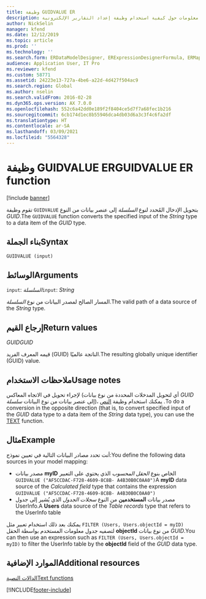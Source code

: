 ```yaml
---
title: وظيفة GUIDVALUE ER
description: يوفر هذا الموضوع معلومات حول كيفية استخدام وظيفة إعداد التقارير الإلكترونية GUIDVALUE.
author: NickSelin
manager: kfend
ms.date: 12/12/2019
ms.topic: article
ms.prod: ''
ms.technology: ''
ms.search.form: ERDataModelDesigner, ERExpressionDesignerFormula, ERMappedFormatDesigner, ERModelMappingDesigner
audience: Application User, IT Pro
ms.reviewer: kfend
ms.custom: 58771
ms.assetid: 24223e13-727a-4be6-a22d-4d427f504ac9
ms.search.region: Global
ms.author: nselin
ms.search.validFrom: 2016-02-28
ms.dyn365.ops.version: AX 7.0.0
ms.openlocfilehash: 552c6a42dd0e189f2f8404ce5d7f7a68fec1b216
ms.sourcegitcommit: 6cb174d1ec8b55946dca4db03d6a3c3f4c6fa2df
ms.translationtype: HT
ms.contentlocale: ar-SA
ms.lasthandoff: 03/09/2021
ms.locfileid: "5564328"
---
```

# <a name="guidvalue-er-function"></a><span data-ttu-id="d144e-103">وظيفة GUIDVALUE ER</span><span class="sxs-lookup"><span data-stu-id="d144e-103">GUIDVALUE ER function</span></span>

[!include [banner](../includes/banner.md)]

<span data-ttu-id="d144e-104">تقوم وظيفة `GUIDVALUE` بتحويل الإدخال المُحدد لنوع *السلسلة* إلى عنصر بيانات من النوع *GUID*.</span><span class="sxs-lookup"><span data-stu-id="d144e-104">The `GUIDVALUE` function converts the specified input of the *String* type to a data item of the *GUID* type.</span></span>

## <a name="syntax"></a><span data-ttu-id="d144e-105">بناء الجملة</span><span class="sxs-lookup"><span data-stu-id="d144e-105">Syntax</span></span>

```vb
GUIDVALUE (input)
```

## <a name="arguments"></a><span data-ttu-id="d144e-106">الوسائط</span><span class="sxs-lookup"><span data-stu-id="d144e-106">Arguments</span></span>

<span data-ttu-id="d144e-107">`input`: *السلسلة*</span><span class="sxs-lookup"><span data-stu-id="d144e-107">`input`: *String*</span></span>

<span data-ttu-id="d144e-108">المسار الصالح لمصدر البيانات من نوع *السلسلة*.</span><span class="sxs-lookup"><span data-stu-id="d144e-108">The valid path of a data source of the *String* type.</span></span>

## <a name="return-values"></a><span data-ttu-id="d144e-109">إرجاع القيم</span><span class="sxs-lookup"><span data-stu-id="d144e-109">Return values</span></span>

<span data-ttu-id="d144e-110">*GUID*</span><span class="sxs-lookup"><span data-stu-id="d144e-110">*GUID*</span></span>

<span data-ttu-id="d144e-111">قيمه المعرف الفريد (GUID) الناتجة عالميًا.</span><span class="sxs-lookup"><span data-stu-id="d144e-111">The resulting globally unique identifier (GUID) value.</span></span>

## <a name="usage-notes"></a><span data-ttu-id="d144e-112">ملاحظات الاستخدام</span><span class="sxs-lookup"><span data-stu-id="d144e-112">Usage notes</span></span>

<span data-ttu-id="d144e-113">لإجراء تحويل في الاتجاه المعاكس (أي لتحويل المدخلات المحددة من نوع بيانات *GUID* إلى عنصر بيانات من نوع البيانات *سلسلة*)، يمكنك استخدام وظيفة [النص](er-functions-text-text.md) .</span><span class="sxs-lookup"><span data-stu-id="d144e-113">To do a conversion in the opposite direction (that is, to convert specified input of the *GUID* data type to a data item of the *String* data type), you can use the [TEXT](er-functions-text-text.md) function.</span></span>

## <a name="example"></a><span data-ttu-id="d144e-114">مثال</span><span class="sxs-lookup"><span data-stu-id="d144e-114">Example</span></span>

<span data-ttu-id="d144e-115">أنت تحدد مصادر البيانات التالية في تعيين نموذج:</span><span class="sxs-lookup"><span data-stu-id="d144e-115">You define the following data sources in your model mapping:</span></span>

- <span data-ttu-id="d144e-116">مصدر بيانات **myID** الخاص بنوع *الحقل المحسوب* الذي يحتوي على التعبير `GUIDVALUE ("AF5CCDAC-F728-4609-8C8B- A4B30B0C0AA0")`</span><span class="sxs-lookup"><span data-stu-id="d144e-116">A **myID** data source of the *Calculated field* type that contains the expression `GUIDVALUE ("AF5CCDAC-F728-4609-8C8B- A4B30B0C0AA0")`</span></span>
- <span data-ttu-id="d144e-117">مصدر بيانات **المستخدمين** من النوع *سجلات الجدول* الذي يُشير إلى جدول UserInfo.</span><span class="sxs-lookup"><span data-stu-id="d144e-117">A **Users** data source of the *Table records* type that refers to the UserInfo table</span></span>

<span data-ttu-id="d144e-118">يمكنك بعد ذلك استخدام تعبير مثل `FILTER (Users, Users.objectId = myID)` لتصفيه جدول معلومات المستخدم بواسطة الحقل **‎objectId‎** من نوع بيانات *GUID*.</span><span class="sxs-lookup"><span data-stu-id="d144e-118">You can then use an expression such as `FILTER (Users, Users.objectId = myID)` to filter the UserInfo table by the **objectId** field of the *GUID* data type.</span></span>

## <a name="additional-resources"></a><span data-ttu-id="d144e-119">الموارد الإضافية</span><span class="sxs-lookup"><span data-stu-id="d144e-119">Additional resources</span></span>

[<span data-ttu-id="d144e-120">الدالات النصية</span><span class="sxs-lookup"><span data-stu-id="d144e-120">Text functions</span></span>](er-functions-category-text.md)


[!INCLUDE[footer-include](../../../includes/footer-banner.md)]